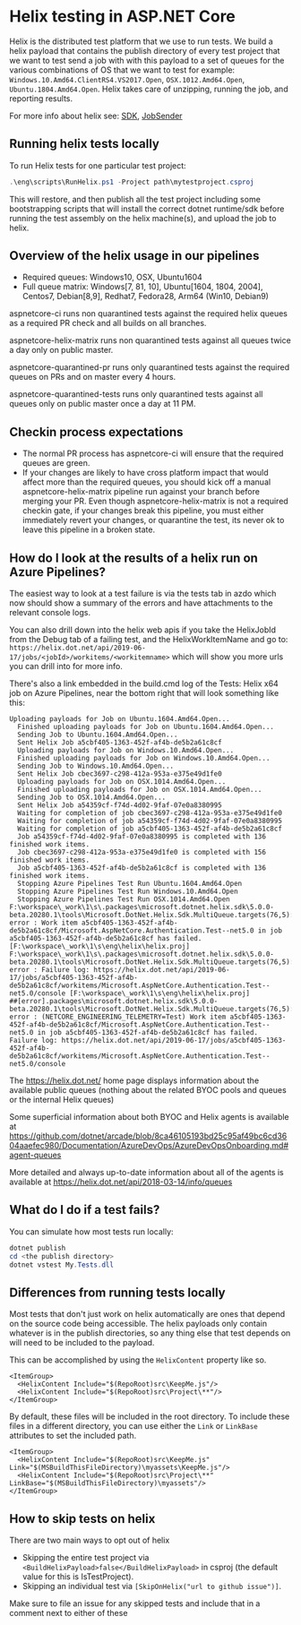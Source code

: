 # Helix testing in ASP.NET Core

Helix is the distributed test platform that we use to run tests.  We build a helix payload that contains the publish directory of every test project that we want to test
send a job with with this payload to a set of queues for the various combinations of OS that we want to test
for example: `Windows.10.Amd64.ClientRS4.VS2017.Open`, `OSX.1012.Amd64.Open`, `Ubuntu.1804.Amd64.Open`. Helix takes care of unzipping, running the job, and reporting results.

For more info about helix see: [SDK](https://github.com/dotnet/arcade/blob/master/src/Microsoft.DotNet.Helix/Sdk/Readme.md), [JobSender](https://github.com/dotnet/arcade/blob/master/src/Microsoft.DotNet.Helix/Sdk/Readme.md)

## Running helix tests locally

To run Helix tests for one particular test project:

``` powershell
.\eng\scripts\RunHelix.ps1 -Project path\mytestproject.csproj
```

This will restore, and then publish all the test project including some bootstrapping scripts that will install the correct dotnet runtime/sdk before running the test assembly on the helix machine(s), and upload the job to helix.

## Overview of the helix usage in our pipelines

- Required queues: Windows10, OSX, Ubuntu1604 
- Full queue matrix: Windows[7, 81, 10], Ubuntu[1604, 1804, 2004], Centos7, Debian[8,9], Redhat7, Fedora28, Arm64 (Win10, Debian9)

aspnetcore-ci runs non quarantined tests against the required helix queues as a required PR check and all builds on all branches.

aspnetcore-helix-matrix runs non quarantined tests against all queues twice a day only on public master.

aspnetcore-quarantined-pr runs only quarantined tests against the required queues on PRs and on master every 4 hours.

aspnetcore-quarantined-tests runs only quarantined tests against all queues only on public master once a day at 11 PM.

## Checkin process expectations

- The normal PR process has aspnetcore-ci will ensure that the required queues are green.
- If your changes are likely to have cross platform impact that would affect more than the required queues, you should kick off a manual aspnetcore-helix-matrix pipeline run against your branch before merging your PR. Even though aspnetcore-helix-matrix is not a required checkin gate, if your changes break this pipeline, you must either immediately revert your changes, or quarantine the test, its never ok to leave this pipeline in a broken state.


## How do I look at the results of a helix run on Azure Pipelines?

The easiest way to look at a test failure is via the tests tab in azdo which now should show a summary of the errors and have attachments to the relevant console logs.

You can also drill down into the helix web apis if you take the HelixJobId from the Debug tab of a failing test, and the HelixWorkItemName and go to: `https://helix.dot.net/api/2019-06-17/jobs/<jobId>/workitems/<workitemname>` which will show you more urls you can drill into for more info. 

There's also a link embedded in the build.cmd log of the Tests: Helix x64 job on Azure Pipelines, near the bottom right that will look something like this:

``` text
Uploading payloads for Job on Ubuntu.1604.Amd64.Open...
  Finished uploading payloads for Job on Ubuntu.1604.Amd64.Open...
  Sending Job to Ubuntu.1604.Amd64.Open...
  Sent Helix Job a5cbf405-1363-452f-af4b-de5b2a61c8cf
  Uploading payloads for Job on Windows.10.Amd64.Open...
  Finished uploading payloads for Job on Windows.10.Amd64.Open...
  Sending Job to Windows.10.Amd64.Open...
  Sent Helix Job cbec3697-c298-412a-953a-e375e49d1fe0
  Uploading payloads for Job on OSX.1014.Amd64.Open...
  Finished uploading payloads for Job on OSX.1014.Amd64.Open...
  Sending Job to OSX.1014.Amd64.Open...
  Sent Helix Job a54359cf-f74d-4d02-9faf-07e0a8380995
  Waiting for completion of job cbec3697-c298-412a-953a-e375e49d1fe0
  Waiting for completion of job a54359cf-f74d-4d02-9faf-07e0a8380995
  Waiting for completion of job a5cbf405-1363-452f-af4b-de5b2a61c8cf
  Job a54359cf-f74d-4d02-9faf-07e0a8380995 is completed with 136 finished work items.
  Job cbec3697-c298-412a-953a-e375e49d1fe0 is completed with 156 finished work items.
  Job a5cbf405-1363-452f-af4b-de5b2a61c8cf is completed with 136 finished work items.
  Stopping Azure Pipelines Test Run Ubuntu.1604.Amd64.Open
  Stopping Azure Pipelines Test Run Windows.10.Amd64.Open
  Stopping Azure Pipelines Test Run OSX.1014.Amd64.Open
F:\workspace\_work\1\s\.packages\microsoft.dotnet.helix.sdk\5.0.0-beta.20280.1\tools\Microsoft.DotNet.Helix.Sdk.MultiQueue.targets(76,5): error : Work item a5cbf405-1363-452f-af4b-de5b2a61c8cf/Microsoft.AspNetCore.Authentication.Test--net5.0 in job a5cbf405-1363-452f-af4b-de5b2a61c8cf has failed. [F:\workspace\_work\1\s\eng\helix\helix.proj]
F:\workspace\_work\1\s\.packages\microsoft.dotnet.helix.sdk\5.0.0-beta.20280.1\tools\Microsoft.DotNet.Helix.Sdk.MultiQueue.targets(76,5): error : Failure log: https://helix.dot.net/api/2019-06-17/jobs/a5cbf405-1363-452f-af4b-de5b2a61c8cf/workitems/Microsoft.AspNetCore.Authentication.Test--net5.0/console [F:\workspace\_work\1\s\eng\helix\helix.proj]
##[error].packages\microsoft.dotnet.helix.sdk\5.0.0-beta.20280.1\tools\Microsoft.DotNet.Helix.Sdk.MultiQueue.targets(76,5): error : (NETCORE_ENGINEERING_TELEMETRY=Test) Work item a5cbf405-1363-452f-af4b-de5b2a61c8cf/Microsoft.AspNetCore.Authentication.Test--net5.0 in job a5cbf405-1363-452f-af4b-de5b2a61c8cf has failed.
Failure log: https://helix.dot.net/api/2019-06-17/jobs/a5cbf405-1363-452f-af4b-de5b2a61c8cf/workitems/Microsoft.AspNetCore.Authentication.Test--net5.0/console
```

The https://helix.dot.net/ home page displays information about the available public queues (nothing about the related BYOC pools and queues or the internal Helix queues)

Some superficial information about both BYOC and Helix agents is available at https://github.com/dotnet/arcade/blob/8ca46105193bd25c95af49bc6cd3604aaefec980/Documentation/AzureDevOps/AzureDevOpsOnboarding.md#agent-queues

More detailed and always up-to-date information about all of the agents is available at https://helix.dot.net/api/2018-03-14/info/queues

## What do I do if a test fails?

You can simulate how most tests run locally:

``` powershell
dotnet publish
cd <the publish directory>
dotnet vstest My.Tests.dll
```

## Differences from running tests locally

Most tests that don't just work on helix automatically are ones that depend on the source code being accessible. The helix payloads only contain whatever is in the publish directories, so any thing else that test depends on will need to be included to the payload.

This can be accomplished by using the `HelixContent` property like so.

``` msbuild
<ItemGroup>
  <HelixContent Include="$(RepoRoot)src\KeepMe.js"/>
  <HelixContent Include="$(RepoRoot)src\Project\**"/>
</ItemGroup>
```

By default, these files will be included in the root directory. To include these files in a different directory, you can use either the `Link` or `LinkBase` attributes to set the included path.

``` msbuild
<ItemGroup>
  <HelixContent Include="$(RepoRoot)src\KeepMe.js" Link="$(MSBuildThisFileDirectory)\myassets\KeepMe.js"/>
  <HelixContent Include="$(RepoRoot)src\Project\**" LinkBase="$(MSBuildThisFileDirectory)\myassets"/>
</ItemGroup>
```

## How to skip tests on helix

There are two main ways to opt out of helix

- Skipping the entire test project via `<BuildHelixPayload>false</BuildHelixPayload>` in csproj (the default value for this is IsTestProject).
- Skipping an individual test via `[SkipOnHelix("url to github issue")]`.

Make sure to file an issue for any skipped tests and include that in a comment next to either of these
